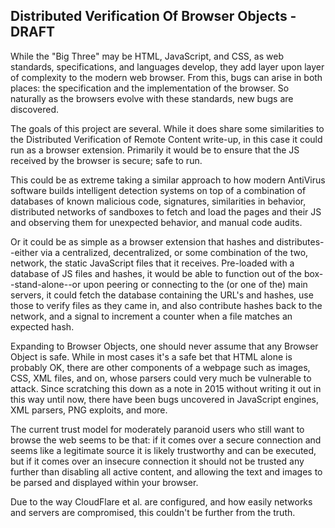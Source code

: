 ## Distributed Verification Of Browser Objects - DRAFT






While the "Big Three" may be HTML, JavaScript, and CSS, as web standards, specifications, and languages develop, they add layer upon layer of complexity to the modern web browser. From this, bugs can arise in both places: the specification and the implementation of the browser. So naturally as the browsers evolve with these standards, new bugs are discovered.

The goals of this project are several. While it does share some similarities to the Distributed Verification of Remote Content write-up, in this case it could run as a browser extension. Primarily it would be to ensure that the JS received by the browser is secure; safe to run.

This could be as extreme taking a similar approach to how modern AntiVirus software builds intelligent detection systems on top of a combination of databases of known malicious code, signatures, similarities in behavior, distributed networks of sandboxes to fetch and load the pages and their JS and observing them for unexpected behavior, and manual code audits.

Or it could be as simple as a browser extension that hashes and distributes--either via a centralized, decentralized, or some combination of the two, network, the static JavaScript files that it receives. Pre-loaded with a database of JS files and hashes, it would be able to function out of the box--stand-alone--or upon peering or connecting to the (or one of the) main servers, it could fetch the database containing the URL's and hashes, use those to verify files as they came in, and also contribute hashes back to the network, and a signal to increment a counter when a file matches an expected hash.

Expanding to Browser Objects, one should never assume that any Browser Object is safe. While in most cases it's a safe bet that HTML alone is probably OK, there are other components of a webpage such as images, CSS, XML files, and on, whose parsers could very much be vulnerable to attack. Since scratching this down as a note in 2015 without writing it out in this way until now, there have been bugs uncovered in JavaScript engines, XML parsers, PNG exploits, and more.

The current trust model for moderately paranoid users who still want to browse the web seems to be that: if it comes over a secure connection and seems like a legitimate source it is likely trustworthy and can be executed, but if it comes over an insecure connection it should not be trusted any further than disabling all active content, and allowing the text and images to be parsed and displayed within your browser.

Due to the way CloudFlare et al. are configured, and how easily networks and servers are compromised, this couldn't be further from the truth.
